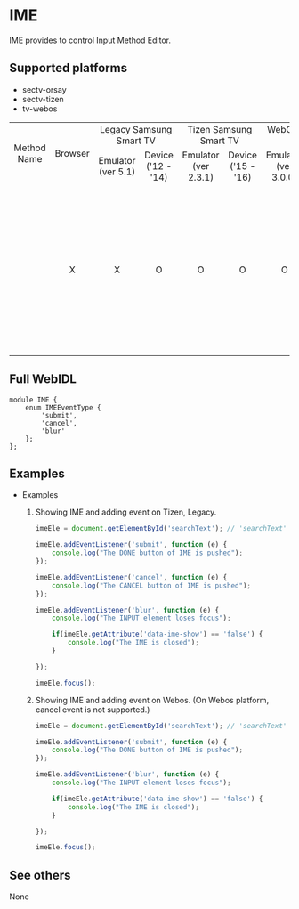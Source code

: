 # IME
IME provides to control Input Method Editor.

## Supported platforms
* sectv-orsay
* sectv-tizen
* tv-webos

<table>
  <tr align="center">
    <td rowspan="2" style="">Method Name</td>
    <td rowspan="2" style="">Browser</td>
    <td colspan="2" style="">Legacy Samsung Smart TV</td>
    <td colspan="2" style="">Tizen Samsung Smart TV</td>
    <td colspan="2" style="">WebOS LG Smart TV</td>
    <td rowspan="2" style="">MEMO</td>
  </tr>
  <tr align="center"><td>Emulator (ver 5.1)</td><td>Device ('12 - '14)</td><td>Emulator (ver 2.3.1)</td><td>Device ('15 - '16)</td><td>Emulator (ver 3.0.0)</td><td>Device ('14 - '16)</td></tr>
  <tr align="center"><td></td><td>X</td><td>X</td><td>O</td><td>O</td><td>O</td><td>O</td><td>O</td><td>Cancel event is not supported on webos platform.<br>It has restrictions not to occur blur event when closing IME using return key.
</td></tr>
 </table>

## Full WebIDL
```WebIDL
module IME {
    enum IMEEventType {
        'submit',
        'cancel',
        'blur'
    };
};
```

## Examples
* Examples
    1. Showing IME and adding event on Tizen, Legacy.

        ```js
        imeEle = document.getElementById('searchText'); // 'searchText' : id of input tag

        imeEle.addEventListener('submit', function (e) {
            console.log("The DONE button of IME is pushed");
        });

        imeEle.addEventListener('cancel', function (e) {
            console.log("The CANCEL button of IME is pushed");
        });

        imeEle.addEventListener('blur', function (e) {
            console.log("The INPUT element loses focus");

            if(imeEle.getAttribute('data-ime-show') == 'false') {
                console.log("The IME is closed");
            }

        });

        imeEle.focus();
        ```

    2. Showing IME and adding event on Webos. (On Webos platform, cancel event is not supported.)

        ```js
        imeEle = document.getElementById('searchText'); // 'searchText' : id of input tag

        imeEle.addEventListener('submit', function (e) {
            console.log("The DONE button of IME is pushed");
        });

        imeEle.addEventListener('blur', function (e) {
            console.log("The INPUT element loses focus");

            if(imeEle.getAttribute('data-ime-show') == 'false') {
                console.log("The IME is closed");
            }

        });
        
        imeEle.focus();
        ```

## See others
None
